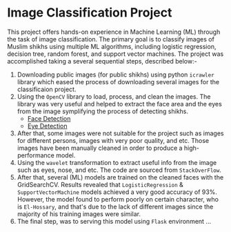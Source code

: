 # Image Classification Project
This project offers hands-on experience in Machine Learning (ML) through the task of image classification. The primary goal is to classify images of Muslim shikhs using multiple ML algorithms, including logistic regression, decision tree, random forest, and support vector machines. The project was accomplished taking a several sequential steps, described below:- 
1. Downloading public images (for public shikhs) using python `icrawler` library which eased the process of downloading several images for the classificaion project.
2. Using the `OpenCV` library to load, process, and clean the images. The library was very useful and helped to extract the face area and the eyes from the image symplifying the process of detecting shikhs.
   * [Face Detection](https://github.com/opencv/opencv/blob/4.x/data/haarcascades/haarcascade_frontalface_default.xml)
   * [Eye Detection](https://github.com/opencv/opencv/blob/4.x/data/haarcascades/haarcascade_eye.xml)
3. After that, some images were not suitable for the project such as images for different persons, images with very poor quality, and etc. Those images have been manually cleaned in order to produce a high-performance model.
4. Using the `wavelet` transformation to extract useful info from the image such as eyes, nose, and etc. The code are sourced from `StackOverFlow`.
5. After that, several (ML) models are trained on the cleaned faces with the GridSearchCV. Results revealed that `LogisticRegression` & `SupportVectorMachine` models achieved a very good accuracy of 93%. However, the model found to perform poorly on certain character, who is `El-Hossary`, and that's due to the lack of different images since the majority of his training images were similar.
6. The final step, was to serving this model using `Flask` environment ...
